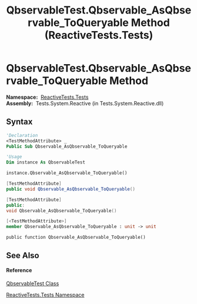 ﻿---
title: QbservableTest.Qbservable_AsQbservable_ToQueryable Method  (ReactiveTests.Tests)
TOCTitle: Qbservable_AsQbservable_ToQueryable Method
ms:assetid: M:ReactiveTests.Tests.QbservableTest.Qbservable_AsQbservable_ToQueryable
ms:mtpsurl: https://msdn.microsoft.com/en-us/library/reactivetests.tests.qbservabletest.qbservable_asqbservable_toqueryable(v=VS.103)
ms:contentKeyID: 36619173
ms.date: 06/28/2011
mtps_version: v=VS.103
f1_keywords:
- ReactiveTests.Tests.QbservableTest.Qbservable_AsQbservable_ToQueryable
dev_langs:
- CSharp
- JScript
- VB
- FSharp
- c++
---

# QbservableTest.Qbservable\_AsQbservable\_ToQueryable Method

**Namespace:**  [ReactiveTests.Tests](hh289046\(v=vs.103\).md)  
**Assembly:**  Tests.System.Reactive (in Tests.System.Reactive.dll)

## Syntax

``` vb
'Declaration
<TestMethodAttribute> _
Public Sub Qbservable_AsQbservable_ToQueryable
```

``` vb
'Usage
Dim instance As QbservableTest

instance.Qbservable_AsQbservable_ToQueryable()
```

``` csharp
[TestMethodAttribute]
public void Qbservable_AsQbservable_ToQueryable()
```

``` c++
[TestMethodAttribute]
public:
void Qbservable_AsQbservable_ToQueryable()
```

``` fsharp
[<TestMethodAttribute>]
member Qbservable_AsQbservable_ToQueryable : unit -> unit 
```

``` jscript
public function Qbservable_AsQbservable_ToQueryable()
```

## See Also

#### Reference

[QbservableTest Class](hh315250\(v=vs.103\).md)

[ReactiveTests.Tests Namespace](hh289046\(v=vs.103\).md)


